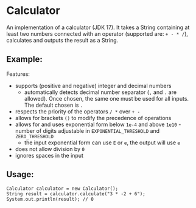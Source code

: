 # Calculator

An implementation of a calculator (JDK 17). It takes a String containing at least two numbers connected with an operator (supported are: `+ - * /`), calculates and outputs the result as a String.

## Example:

Features:

* supports (positive and negative) integer and decimal numbers
  * automatically detects decimal number separator (`,` and `.` are allowed). Once chosen, the same one must be used for all inputs. The default chosen is `.`
* respects the priority of the operators `/ *` over `+ -`
* allows for brackets `()` to modify the precedence of operations
* allows for and uses exponential form below `1e-4` and above `1e10` - number of digits adjustable in `EXPONENTIAL_THRESHOLD` and `ZERO_THRESHOLD`
  * the input exponential form can use `E` or `e`, the output will use `e`
* does not allow division by `0`
* ignores spaces in the input

## Usage:

```
Calculator calculator = new Calculator();
String result = calculator.calculate("3 * -2 + 6");
System.out.println(result); // 0
```